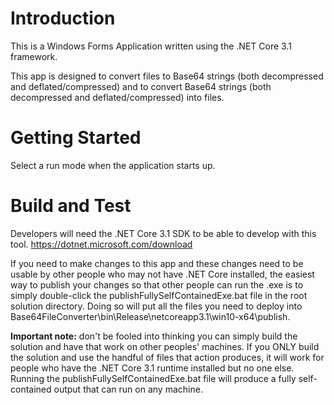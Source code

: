 # Introduction 
This is a Windows Forms Application written using the .NET Core 3.1 framework.

This app is designed to convert files to Base64 strings (both decompressed and deflated/compressed) and to convert Base64 strings (both decompressed and deflated/compressed) into files.

# Getting Started
Select a run mode when the application starts up.

# Build and Test
Developers will need the .NET Core 3.1 SDK to be able to develop with this tool. https://dotnet.microsoft.com/download

If you need to make changes to this app and these changes need to be usable by other people who may not have .NET Core installed, the easiest way to publish your changes so that other people can run the .exe is to simply double-click the publishFullySelfContainedExe.bat file in the root solution directory. Doing so will put all the files you need to deploy into Base64FileConverter\bin\Release\netcoreapp3.1\win10-x64\publish.

**Important note:** don't be fooled into thinking you can simply build the solution and have that work on other peoples' machines. If you ONLY build the solution and use the handful of files that action produces, it will work for people who have the .NET Core 3.1 runtime installed but no one else. Running the publishFullySelfContainedExe.bat file will produce a fully self-contained output that can run on any machine.